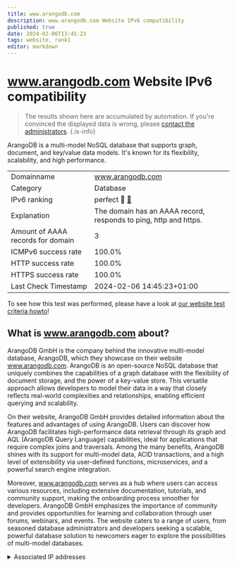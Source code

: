 ```yaml
---
title: www.arangodb.com
description: www.arangodb.com Website IPv6 compatibility
published: true
date: 2024-02-06T13:45:23
tags: website, rank1
editor: markdown
---
```


# www.arangodb.com Website IPv6 compatibility

> The results shown here are accumulated by automation. If you're convinced the displayed data is wrong, please [contact the administrators](/howto/chat). 
{.is-info}

ArangoDB is a multi-model NoSQL database that supports graph, document, and key/value data models. It's known for its flexibility, scalability, and high performance.


|   |   |
| - | - |
| Domainname | www.arangodb.com
| Category | Database |
| IPv6 ranking | perfect :1st_place_medal: [🔗](/howto/ranking) |
| Explanation | The domain has an AAAA record, responds to ping, http and https. |
| Amount of AAAA records for domain | 3 |
| ICMPv6 success rate | 100.0%|
| HTTP success rate | 100.0% |
| HTTPS success rate | 100.0% |
| Last Check Timestamp | 2024-02-06 14:45:23+01:00 |

To see how this test was performed, please have a look at [our website test criteria howto](/howto/testcriteria/website)!


## What is www.arangodb.com about?
ArangoDB GmbH is the company behind the innovative multi-model database, ArangoDB, which they showcase on their website www.arangodb.com. ArangoDB is an open-source NoSQL database that uniquely combines the capabilities of a graph database with the flexibility of document storage, and the power of a key-value store. This versatile approach allows developers to model their data in a way that closely reflects real-world complexities and relationships, enabling efficient querying and scalability.

On their website, ArangoDB GmbH provides detailed information about the features and advantages of using ArangoDB. Users can discover how ArangoDB facilitates high-performance data retrieval through its graph and AQL (ArangoDB Query Language) capabilities, ideal for applications that require complex joins and traversals. Among the many benefits, ArangoDB shines with its support for multi-model data, ACID transactions, and a high level of extensibility via user-defined functions, microservices, and a powerful search engine integration.

Moreover, www.arangodb.com serves as a hub where users can access various resources, including extensive documentation, tutorials, and community support, making the onboarding process smoother for developers. ArangoDB GmbH emphasizes the importance of community and provides opportunities for learning and collaboration through user forums, webinars, and events. The website caters to a range of users, from seasoned database administrators and developers seeking a scalable, powerful database solution to newcomers eager to explore the possibilities of multi-model databases.



<details>
<summary>Associated IP addresses</summary>

2606:4700:20::681a:157

2606:4700:20::681a:57

2606:4700:20::ac43:4a7e

</details>
